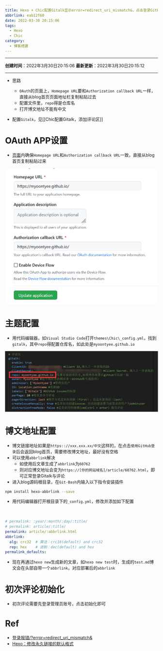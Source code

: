 ```yaml
---
title: Hexo + Chic配置Gitalk显示error=redirect_uri_mismatch&，点击登录GitHub返回主页解决办法
abbrlink: eab12f60
date: 2022-03-30 20:15:06
tags:
  - Hexo
  - Chic
category:
  - 博客搭建
---
```


---

**创建时间**：2022年3月30日20:15:06
**最新更新**：2022年3月30日20:15:12


---


* 思路
	* `OAuth`的页面上，`Homepage URL`要和`Authorization callback URL`一样，直接从blog首页页面地址栏复制粘贴过去
	* 配置文件里，`repo`得是仓库名
	* 打开博文地址不能有中文


* 配置`Gitalk`，见[[Chic配置Gitalk，添加评论区]]

# OAuth APP设置

* [页面](https://github.com/settings/applications/1848830)内确保`Homepage URL`和`Authorization callback URL`一致，直接从blog首页复制粘贴过来

![image-20220330201537146](Hexo-Chic配置Gitalk显示error-redirect-uri-mismatch-，点击登录GitHub返回主页解决办法/image-20220330201537146.png)

# 主题配置
* 用代码编辑器，如`Visual Studio Code`打开`themes\Chic\_config.yml`，找到`gitalk`，其中`repo`得配置仓库名，如此处是`myoontyee.github.io`


![image-20220330201600613](Hexo-Chic配置Gitalk显示error-redirect-uri-mismatch-，点击登录GitHub返回主页解决办法/image-20220330201600613.png)

# 博文地址配置

* 博文链接地址如果是`https:://xxx.xxx.xx/中文`这样的，在点击`使用GitHub登录`后会返回blog首页，需要修改博文地址，最好没有空格
* 可以使用`abbrlink`解决
	* 如使用后文章生成了`abbrlink`为`60762`
	* 则对应博文地址会变为`https://[你的网站域名]/article/60762.html`，即可正常登录Gitalk与评论
* 进入blog源码根目录，在`Git-Bash`内输入以下指令安装插件

```bash
npm install hexo-abbrlink --save
```

* 用代码编辑器打开根目录下的`_config.yml`，修改并添加如下配置
```yml:_config.yml


# permalink: :year/:month/:day/:title/
# permalink: article/:title/
permalink: article/:abbrlink.html
abbrlink:
  alg: crc32  # 算法：crc16(default) and crc32
  rep: hex    # 进制：dec(default) and hex
permalink_defaults:


```

* 现在再通过`hexo new`生成新的文章，如`hexo new test`时，生成的`test.md`博文会在头部自带一个`abbrlink`，对应部署后的`abbrlink`

# 初次评论初始化

* 初次评论需要先登录管理员账号，点击初始化即可

# Ref
* [登录报错/?error=redirect_uri_mismatch&](https://github.com/gitalk/gitalk/issues/162)
* [Hexo：修改永久链接的默认格式](https://blog.csdn.net/qq_42780289/article/details/102662091)
